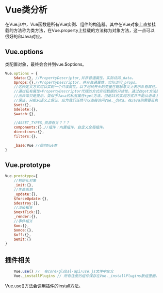 # Vue类分析
在Vue.js中，Vue函数是所有Vue实例、组件的构造器。其中在Vue对象上直接挂载的方法称为类方法，在Vue.property上挂载的方法称为对象方法，这一点可以很好的和Java对应。

## Vue.options
类配置对象，最终会合并到vue.$options。


```javascript
Vue.options = {
    $data:{}, //PropertyDescriptor,并非普通属性，实际访问_data。
    $props:{},//PropertyDescriptor，并非普通属性，实际访问_props。
    //这种定义方式可以实现一个只读属性。以下划线开头的变量在理解意义上表示私有属性。
    //通过私有属性+PropertyDescriptor代理的方式实现数据的只读性。通过在get方法抛
    //出异常只是提示。类似于Java的私有属性+get方法。但是JS的实现方式并不能从语法上
    //保证，只能从语义上保证，应为我们任然可以直接访问Vue._data。在Java则需要反射。各有优点。
    $set:{},
    $delete:{},
    $watch:{},
    
    //ASSET_TYPES,资源有关？？？
    components:{},//组件：内置组件、自定义全局组件。
    directives:{},
    filters:{},
    
    _base:Vue //指向Vue类
}
```


## Vue.prototype


```JavaScript
Vue.prototype={
    //初始化对象
    _init:{},
    //生命周期
    _update:{},
    $forceUpdate:{},
    $destroy:{},
    //渲染相关
    $nextTick:{},
    _render:{},
    //事件相关
    $on:{},
    $once:{},
    $off:{},
    $emit:{}
}
```

## 插件相关

```JavaScript
    Vue.use() //  在core/global-api/use.js文件中定义
    Vue._installPlugins // 所有注册的组件保存在Vue._installPlugins数组里面。
```

Vue.use()方法会调用插件的install方法。